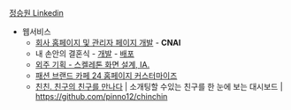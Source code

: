 [정승원 Linkedin](https://www.linkedin.com/in/seungwon-jung-pm/)
- 웹서비스
    - [회사 홈페이지 및 관리자 페이지 개발](http://www.cnai.ai) - **CNAI**
    - 내 손안의 결혼식 - [개발](https://github.com/pinno12/youngwon-ad) - [배포](https://pinno12.github.io/youngwon-ad/)
    - [외주 기획 - 스켈레톤 화면 설계, IA.](https://www.dropbox.com/sh/w9l6pkdlkukmzw6/AABjz_SC_n-ERldVUsDsxyOVa?dl=0)
    - [패션 브랜드 카페 24 홈페이지 커스터마이즈](http://lyla-brand.com/)
    - [친친. 친구의 친구를 만나다](http://chinchin.jaview.net/) | 소개팅할 수있는 친구를 한 눈에 보는 대시보드 | https://github.com/pinno12/chinchin


